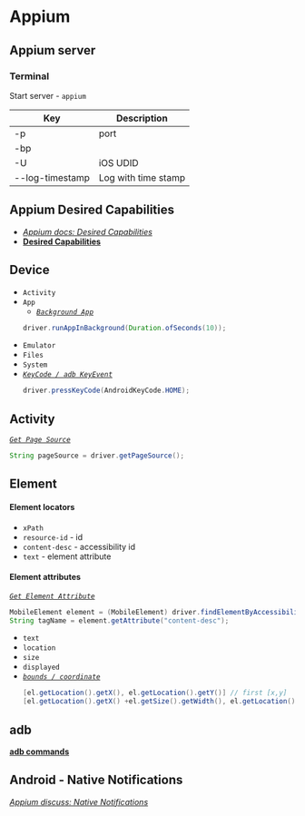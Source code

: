 <!-- [_Appium docs: _]() -->
<!-- [_Appium discuss: _]() -->

# Appium

## Appium server

### Terminal

Start server - `appium`

| Key | Description |
| --- | --- |
| -p | port |
| -bp |  |
| -U | iOS UDID |
| --log-timestamp | Log with time stamp |

## Appium Desired Capabilities

- [_Appium docs: Desired Capabilities_](http://appium.io/docs/en/writing-running-appium/caps/)
- [__Desired Capabilities__](/Appium/DesiredCapabilities.md)

## Device

- `Activity`
- `App`
    - [_`Background App`_](https://appium.readthedocs.io/en/latest/en/commands/device/app/background-app/)
    ```java
    driver.runAppInBackground(Duration.ofSeconds(10));
    ```
- `Emulator`
- `Files`
- `System`
- [_`KeyCode / adb KeyEvent`_](http://appium.io/docs/en/commands/device/keys/press-keycode/)
    ```java
    driver.pressKeyCode(AndroidKeyCode.HOME);
    ```

## Activity

[_`Get Page Source`_](http://appium.io/docs/en/commands/session/source/)
```java
String pageSource = driver.getPageSource();
``` 

## Element

#### Element locators

- `xPath`
- `resource-id` - id
- `content-desc` - accessibility id
- `text` - element attribute

#### Element attributes

[_`Get Element Attribute`_](https://appium.readthedocs.io/en/stable/en/commands/element/attributes/attribute/)
```java
MobileElement element = (MobileElement) driver.findElementByAccessibilityId("SomeAccessibilityID");
String tagName = element.getAttribute("content-desc");
```

- `text`
- `location`
- `size`
- `displayed`
- [_`bounds / coordinate`_](https://discuss.appium.io/t/is-there-anyway-to-get-the-bounds-properties-of-element-using-appium/17215)
    ```java
    [el.getLocation().getX(), el.getLocation().getY()] // first [x,y]
    [el.getLocation().getX() +el.getSize().getWidth(), el.getLocation().getY()+el.getSize().getHeight()] // second [x,y]
    ```

## adb

[__adb commands__](https://github.com/sergius-la/Cheatsheet/blob/master/adb.md)

## Android - Native Notifications

[_Appium discuss: Native Notifications_](https://discuss.appium.io/t/can-we-get-device-notifications-using-androidriver/5844)